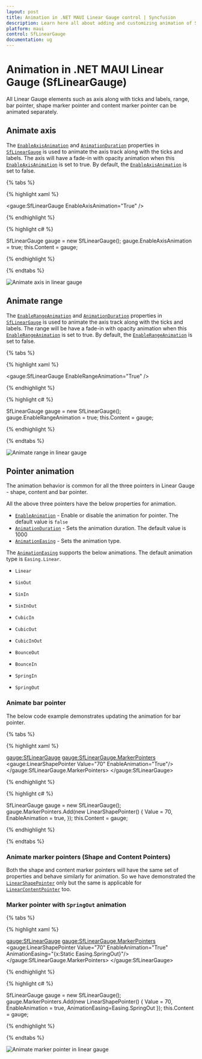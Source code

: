 ```yaml
---
layout: post
title: Animation in .NET MAUI Linear Gauge control | Syncfusion
description: Learn here all about adding and customizing animation of Syncfusion .NET MAUI Linear Gauge (SfLinearGauge) control and more.
platform: maui
control: SfLinearGauge
documentation: ug
---
```


# Animation in .NET MAUI Linear Gauge (SfLinearGauge)

All Linear Gauge elements such as axis along with ticks and labels, range, bar pointer, shape marker pointer and content marker pointer can be animated separately. 

## Animate axis

The [`EnableAxisAnimation`]() and [`AnimationDuration`]() properties in [`SfLinearGauge`]() is used to  animate the axis track along with the ticks and labels. The axis will have a fade-in with opacity animation when this [`EnableAxisAnimation`]() is set to true. By default, the [`EnableAxisAnimation`]() is set to false. 

{% tabs %}

{% highlight xaml %}

 <gauge:SfLinearGauge EnableAxisAnimation="True" />

{% endhighlight %}

{% highlight c# %}

SfLinearGauge gauge = new SfLinearGauge();
		gauge.EnableAxisAnimation = true;
		this.Content = gauge;

{% endhighlight %}

{% endtabs %}

![Animate axis in linear gauge](images/animation/animation_axis_range/animation_axis.gif)

## Animate range

The [`EnableRangeAnimation`]() and [`AnimationDuration`]() properties in [`SfLinearGauge`]() is used to  animate the axis track along with the ticks and labels. The range will be have a fade-in with opacity animation when this [`EnableRangeAnimation`]() is set to true. By default, the [`EnableRangeAnimation`]() is set to false. 

{% tabs %}

{% highlight xaml %}

 <gauge:SfLinearGauge EnableRangeAnimation="True" />

{% endhighlight %}

{% highlight c# %}

SfLinearGauge gauge = new SfLinearGauge();
		gauge.EnableRangeAnimation = true;
		this.Content = gauge;

{% endhighlight %}

{% endtabs %}

![Animate range in linear gauge](images/animation/animation_axis_range/animation_range.gif)

## Pointer animation

The animation behavior is common for all the three pointers in Linear Gauge - shape, content and bar pointer. 

All the above three pointers have the below properties for animation. 

*  [`EnableAnimation`]() - Enable or disable the animation for pointer. The default value is `false`
*  [`AnimationDuration`]() - Sets the animation duration. The default value is 1000
*  [`AnimationEasing`]() - Sets the animation type. 

The [`AnimationEasing`]() supports the below animations. The default animation type is `Easing.Linear`.

* `Linear`

* `SinOut`

* `SinIn`

* `SinInOut`

* `CubicIn`

* `CubicOut`

* `CubicInOut`

* `BounceOut`

* `BounceIn`

* `SpringIn`

* `SpringOut`

### Animate bar pointer

The below code example demonstrates updating the animation for bar pointer.

{% tabs %}

{% highlight xaml %}

 <gauge:SfLinearGauge>
                <gauge:SfLinearGauge.MarkerPointers>
                    <gauge:LinearShapePointer Value="70" EnableAnimation="True"/>
                </gauge:SfLinearGauge.MarkerPointers>
            </gauge:SfLinearGauge>

{% endhighlight %}

{% highlight c# %}

SfLinearGauge gauge = new SfLinearGauge();
		gauge.MarkerPointers.Add(new LinearShapePointer()
		{
			Value = 70,
			EnableAnimation = true,
		});
		this.Content = gauge;

{% endhighlight %}

{% endtabs %}

### Animate marker pointers (Shape and Content Pointers)

Both the shape and content marker pointers will have the same set of properties and behave similarly for animation. So we have demonstrated the [`LinearShapePointer`]() only but the same is applicable for [`LinearContentPointer`]() too. 

### Marker pointer with `SpringOut` animation

{% tabs %}

{% highlight xaml %}

 <gauge:SfLinearGauge>
                <gauge:SfLinearGauge.MarkerPointers>
                    <gauge:LinearShapePointer Value="70" EnableAnimation="True" 
                              AnimationEasing="{x:Static Easing.SpringOut}"/>
                </gauge:SfLinearGauge.MarkerPointers>
            </gauge:SfLinearGauge>

{% endhighlight %}

{% highlight c# %}

SfLinearGauge gauge = new SfLinearGauge();
		gauge.MarkerPointers.Add(new LinearShapePointer()
		{
			Value = 70,
			EnableAnimation = true,
			AnimationEasing=Easing.SpringOut
		});
		this.Content = gauge;

{% endhighlight %}

{% endtabs %}

![Animate marker pointer in linear gauge](images/animation/shape-pointer/cubicout.gif)





